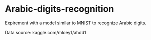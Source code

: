 # Arabic-digits-recognition

Expirement with a model similar to MNIST to recognize Arabic digits.

Data source: kaggle.com/mloey1/ahdd1
